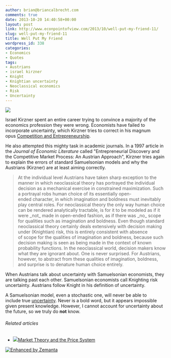 ```yaml
---
author: brian@briancalbrecht.com
comments: true
date: 2013-10-20 14:40:58+00:00
layout: post
link: http://www.econpointofview.com/2013/10/well-put-my-friend-11/
slug: well-put-my-friend-11
title: Well Put My Friend
wordpress_id: 338
categories:
- Economics
- Quotes
tags:
- Austrians
- israel kirzner
- Knight
- Knightian uncertainty
- Neoclassical economics
- Risk
- Uncertainty
---
```


![](http://upload.wikimedia.org/wikipedia/commons/thumb/8/8b/Blank_Fork.png/220px-Blank_Fork.png)

Israel Kirzner spent an entire career trying to convince a majority of the economics profession they were wrong. Economists have failed to incorporate uncertainty, which Kirzner tries to correct in his magnum opus [Competition and Entrepreneurship](http://www.youtube.com/watch?v=DFq05Z7_Dyk).

He also attempted this mighty task in academic journals. In a 1997 article in the _Journal of Economic Literature_ called "Entrepreneurial Discovery and the Competitive Market Process: An Austrian Approach", Kirzner tries again to explain the errors of standard Samuelsonian models and why the Austrians (Kirzner) are at least aiming correctly.


<blockquote>At the individual level Austrians have taken sharp exception to the manner in which neoclassical theory has portrayed the individual decision as a mechanical exercise in constrained maximization. Such a portrayal robs human choice of its essentially open-ended character, in which imagination and boldness must inevitably play central roles. For neoclassical theory the only way human choice can be rendered analytically tractable, is for it to be modeled as if it were _not_ made in open-ended fashion, as if there was _no_ scope for qualities such as imagination and boldness. Even though standard neoclassical theory certainly deals extensively with decision making under (Knightian) risk, this is entirely consistent with absence of scope for the qualities of imagination and boldness, because such decision making is seen as being made in the context of known probability functions. In the neoclassical world, decision makers know what they are ignorant about. One is never surprised. For Austrians, however, to abstract from these qualities of imagination, boldness, and surprise is to denature human choice entirely.</blockquote>


When Austrians talk about uncertainty with Samuelsonian economists, they are talking past each other. Samuelsonian economists call Knighting risk uncertainty. Austrians follow Knight in his definition of uncertainty.

A Samuelsonian model, even a stochastic one, will never be able to include true [uncertainty](http://en.wikipedia.org/wiki/Knightian_uncertainty). Never is a bold word, but it appears impossible given present knowledge. However, I cannot account for uncertainty about the future, so we truly do **not** know.




###### Related articles





	
  * [![](http://i.zemanta.com/46679736_80_80.jpg)](http://www.coordinationproblem.org/2011/06/market-theory-and-the-price-system.html)[Market Theory and the Price System](http://www.coordinationproblem.org/2011/06/market-theory-and-the-price-system.html)




[![Enhanced by Zemanta](http://img.zemanta.com/zemified_e.png?x-id=393b4688-c126-4d0c-a332-1657a200fe4f)](http://www.zemanta.com/?px)
